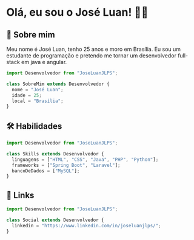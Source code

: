 # Olá, eu sou o José Luan! 👦🏻

## 🚀 Sobre mim
Meu nome é José Luan, tenho 25 anos e moro em Brasília. Eu sou um estudante de programação e pretendo me tornar um desenvolvedor full-stack em java e angular.

```javascript
import Desenvolvedor from "JoseLuanJLPS";

class SobreMim extends Desenvolvedor {
  nome = "José Luan";
  idade = 25;
  local = "Brasília";
}
```

## 🛠 Habilidades

```javascript
import Desenvolvedor from "JoseLuanJLPS";

class Skills extends Desenvolvedor {
  linguagens = ["HTML", "CSS", "Java", "PHP", "Python"];
  frameworks = ["Spring Boot", "Laravel"];
  bancoDeDados = ["MySQL"];
}
```

## 🔗 Links

```javascript
import Desenvolvedor from "JoseLuanJLPS";

class Social extends Desenvolvedor {
  linkedin = "https://www.linkedin.com/in/joseluanjlps/";
}
```
